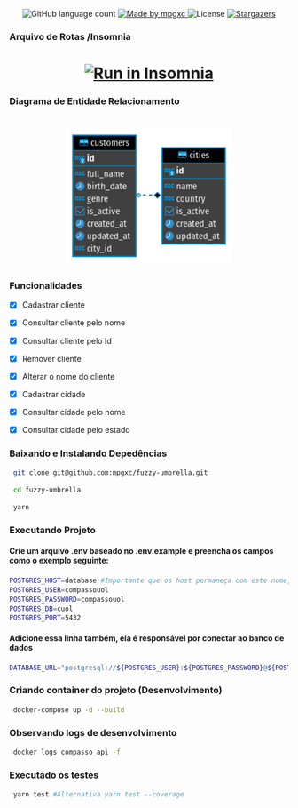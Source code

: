 <p align="center">
  <img alt="GitHub language count" src="https://img.shields.io/github/languages/count/mpgxc/fuzzy-umbrella?color=%2304D361">

  <a href="https://github.com/mpgxc">
    <img alt="Made by mpgxc" src="https://img.shields.io/badge/made%20by-mpgxc-%2304D361">
  </a>

  <img alt="License" src="https://img.shields.io/badge/license-MIT-%2304D361">

  <a href="https://github.com/mpgxc/fuzzy-umbrella/stargazers">
    <img alt="Stargazers" src="https://img.shields.io/github/stars/mpgxc/fuzzy-umbrella?style=social">
  </a>
</p>

### Arquivo de Rotas /Insomnia

<h1 align="center">
<a href="https://insomnia.rest/run/?label=CompassoAPI&uri=https%3A%2F%2Fgithub.com%2Fmpgxc%2Ffuzzy-umbrella%2Fblob%2Fmain%2Fendpoints.json" target="_blank"><img src="https://insomnia.rest/images/run.svg" alt="Run in Insomnia"></a>
</h1>

### Diagrama de Entidade Relacionamento

<h1 align="center">
    <img alt="CompassoUOL" src=".github/db.png" width="300px" />
</h1>

### Funcionalidades

- [x] Cadastrar cliente
- [x] Consultar cliente pelo nome
- [x] Consultar cliente pelo Id
- [x] Remover cliente
- [x] Alterar o nome do cliente

- [x] Cadastrar cidade
- [x] Consultar cidade pelo nome
- [x] Consultar cidade pelo estado

### Baixando e Instalando Depedências

```sh
 git clone git@github.com:mpgxc/fuzzy-umbrella.git
```

```sh
 cd fuzzy-umbrella
```

```sh
 yarn
```

### Executando Projeto

#### Crie um arquivo .env baseado no .env.example e preencha os campos como o exemplo seguinte:

```bash
POSTGRES_HOST=database #Importante que os host permaneça com este nome, pois ele faz referência ao container do postgres
POSTGRES_USER=compassouol
POSTGRES_PASSWORD=compassouol
POSTGRES_DB=cuol
POSTGRES_PORT=5432
```
#### Adicione essa linha também, ela é responsável por conectar ao banco de dados

```bash
DATABASE_URL="postgresql://${POSTGRES_USER}:${POSTGRES_PASSWORD}@${POSTGRES_HOST}:${POSTGRES_PORT}/${POSTGRES_DB}?schema=public"

```

### Criando container do projeto (Desenvolvimento)

```sh
 docker-compose up -d --build
```

### Observando logs de desenvolvimento

```sh
 docker logs compasso_api -f
```

### Executado os testes

```sh
 yarn test #Alternativa yarn test --coverage
```
